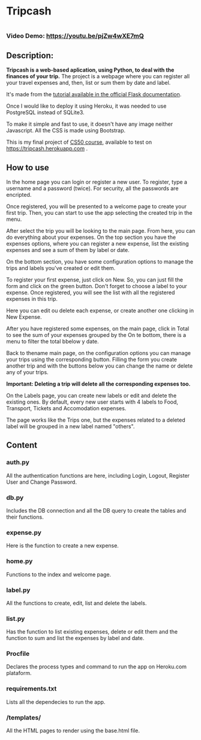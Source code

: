 # Tripcash <h1>

### Video Demo: https://youtu.be/pjZw4wXE7mQ

## Description:
**Tripcash is a web-based aplication, using Python, to deal with the finances of your trip.**
The project is a webpage where you can register all your travel expenses and, then, list or sum them by date and label.

It's made from the [tutorial available in the official Flask documentation](https://flask.palletsprojects.com/en/2.0.x/tutorial/).

Once I would like to deploy it using Heroku, it was needed to use PostgreSQL instead of SQLite3.

To make it simple and fast to use, it doesn't have any image neither Javascript. All the CSS is made using Bootstrap.

This is my final project of [CS50 course](https://cs50.harvard.edu/x/2021/), available to test on https://tripcash.herokuapp.com .

## How to use
In the home page you can login or register a new user. To register, type a username and a password (twice). For security, all the passwords are encripted.

Once registered, you will be presented to a welcome page to create your first trip. Then, you can start to use the app selecting the created trip in the menu.

After select the trip you will be looking to the main page. From here, you can do everything about your expenses. On the top section you have the expenses options, where you can register a new expense, list the existing expenses and see a sum of them by label or date.

On the bottom section, you have some configuration options to manage the trips and labels you've created or edit them.

To register your first expense, just click on New. So, you can just fill the form and click on the green button. Don't forget to choose a label to your expense. Once registered, you will see the list with all the registered expenses in this trip.

Here you can edit ou delete each expense, or create another one clicking in New Expense.

After you have registered some expenses, on the main page, click in Total to see the sum of your expenses grouped by the On te bottom, there is a menu to filter the total bbelow y date.

Back to thename  main page, on the configuration options you can manage your trips using the corresponding button. Filling the form you create another  trip and with the buttons below you can change the name or delete any of your trips.

**Important: Deleting a trip will delete all the corresponding expenses too.**

On the Labels page, you can create new labels or edit and delete the existing ones. By default, every new user starts with 4 labels to Food, Transport, Tickets and Accomodation expenses.

The page works like the Trips one, but the expenses related to a deleted label will be grouped in a new label named "others".

## Content
### auth.py
All the authentication functions are here, including Login, Logout, Register User and Change Password.

### db.py
Includes the DB connection and all the DB query to create the tables and their functions.

### expense.py
Here is the function to create a new expense.

### home.py
Functions to the index and welcome page.

### label.py
All the functions to create, edit, list and delete the labels.

### list.py
Has the function to list existing expenses, delete or edit them and the function to sum and list the expenses by label and date.

### Procfile
Declares the process types and command to run the app on Heroku.com plataform.

### requirements.txt
Lists all the dependecies to run the app.

### /templates/
All the HTML pages to render using the base.html file.